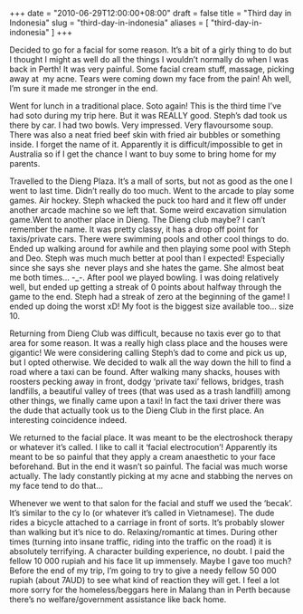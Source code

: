 +++
date = "2010-06-29T12:00:00+08:00"
draft = false
title = "Third day in Indonesia"
slug = "third-day-in-indonesia"
aliases = [
	"third-day-in-indonesia"
]
+++

Decided to go for a facial for some reason. It’s a bit of a girly thing to do but I thought I might as well do all the things I wouldn’t normally do when I was back in Perth! It was very painful. Some facial cream stuff, massage, picking away at  my acne. Tears were coming down my face from the pain! Ah well, I’m sure it made me stronger in the end. 

Went for lunch in a traditional place. Soto again! This is the third time I’ve had soto during my trip here. But it was REALLY good. Steph’s dad took us there by car. I had two bowls. Very impressed. Very flavoursome soup. There was also a neat fried beef skin with fried air bubbles or something inside. I forget the name of it. Apparently it is difficult/impossible to get in Australia so if I get the chance I want to buy some to bring home for my parents.

Travelled to the Dieng Plaza. It’s a mall of sorts, but not as good as the one I went to last time. Didn’t really do too much. Went to the arcade to play some games. Air hockey. Steph whacked the puck too hard and it flew off under another arcade machine so we left that. Some weird excavation simulation  game.Went to another place in Dieng. The Dieng club maybe? I can’t remember the name. It was pretty classy, it has a drop off point for taxis/private cars. There were swimming pools and other cool things to do. Ended up walking around for awhile and then playing some pool with Steph and Deo. Steph was much much better at pool than I expected! Especially since she says she  never plays and she hates the game. She almost beat me both times… -_-. After pool we played bowling. I was doing relatively well, but ended up getting a streak of 0 points about halfway through the game to the end. Steph had a streak of zero at the beginning of the game! I ended up doing the worst xD! My foot is the biggest size available too… size 10.

Returning from Dieng Club was difficult, because no taxis ever go to that area for some reason. It was a really high class place and the houses were gigantic! We were considering calling Steph’s dad to come and pick us up, but I opted otherwise. We decided to walk all the way down the hill to find a road where a taxi can be found. After walking many shacks, houses with roosters pecking away in front, dodgy ‘private taxi’ fellows, bridges, trash landfills, a beautiful valley of trees (that was used as a trash landfill) among other things, we finally came upon a taxi! In fact the taxi driver there was the dude that actually took us to the Dieng Club in the first place. An interesting coincidence indeed. 

We returned to the facial place. It was meant to be the electroshock therapy or whatever it’s called. I like to call it ‘facial electrocution’! Apparently its meant to be so painful that they apply a cream anaesthetic to your face beforehand. But in the end it wasn’t so painful. The facial was much worse actually. The lady constantly picking at my acne and stabbing the nerves on my face tend to do that… 

Whenever we went to that salon for the facial and stuff we used the ‘becak’. It’s similar to the cy lo (or whatever it’s called in Vietnamese). The dude rides a bicycle attached to a carriage in front of sorts. It’s probably slower than walking but it’s nice to do. Relaxing/romantic at times. During other times (turning into insane traffic, riding into the traffic on the road) it is absolutely terrifying. A character building experience, no doubt. I paid the fellow 10 000 rupiah and his face lit up immensely. Maybe I gave too much? Before the end of my trip, I’m going to try to give a needy fellow 50 000 rupiah (about 7AUD) to see what kind of reaction they will get. I feel a lot more sorry for the homeless/beggars here in Malang than in Perth because there’s no welfare/government assistance like back home.

